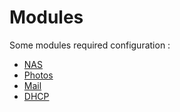 # Modules

Some modules required configuration :
- [NAS](./NAS.md)
- [Photos](./photos.md)
- [Mail](./mail.md)
- [DHCP](./DHCP.md)
